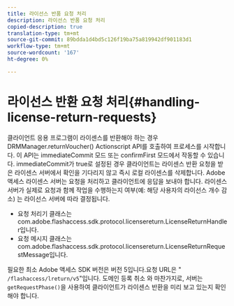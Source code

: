```yaml
---
title: 라이선스 반품 요청 처리
description: 라이선스 반품 요청 처리
copied-description: true
translation-type: tm+mt
source-git-commit: 89bdda1d4bd5c126f19ba75a819942df901183d1
workflow-type: tm+mt
source-wordcount: '167'
ht-degree: 0%

---
```



# 라이선스 반환 요청 처리{#handling-license-return-requests}

클라이언트 응용 프로그램이 라이센스를 반환해야 하는 경우 DRMManager.returnVoucher() Actionscript API를 호출하여 프로세스를 시작합니다. 이 API는 immediateCommit 모드 또는 confirmFirst 모드에서 작동할 수 있습니다. immediateCommit가 true로 설정된 경우 클라이언트는 라이센스 반환 요청을 받은 라이센스 서버에서 확인을 기다리지 않고 즉시 로컬 라이센스를 삭제합니다. Adobe 액세스 라이센스 서버는 요청을 처리하고 클라이언트에 응답을 보내야 합니다. 라이센스 서버가 실제로 요청과 함께 작업을 수행하는지 여부(예: 해당 사용자의 라이선스 개수 감소) 는 라이선스 서버에 따라 결정됩니다.

* 요청 처리기 클래스는 com.adobe.flashaccess.sdk.protocol.licensereturn.LicenseReturnHandler입니다.
* 요청 메시지 클래스는 com.adobe.flashaccess.sdk.protocol.licensereturn.LicenseReturnRequestMessage입니다.

필요한 최소 Adobe 액세스 SDK 버전은 버전 5입니다.요청 URL은 &quot; `/flashaccess/lreturn/v5`&quot;입니다. 도메인 등록 취소 와 마찬가지로, 서버는 `getRequestPhase()`을 사용하여 클라이언트가 라이센스 반환을 미리 보고 있는지 확인해야 합니다.
